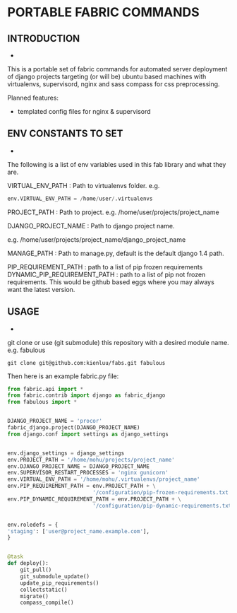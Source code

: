 # PORTABLE FABRIC COMMANDS


## INTRODUCTION
-

This is a portable set of fabric commands for automated server deployment of
django projects targeting (or will be) ubuntu based machines with
virtualenvs, supervisord, nginx and sass compass for css preprocessing.

Planned features:
- templated config files for nginx & supervisord


## ENV CONSTANTS TO SET
-

The following is a list of env variables used in this fab library and what
they are.

VIRTUAL_ENV_PATH : Path to virtualenvs folder.
e.g.

```python
env.VIRTUAL_ENV_PATH = /home/user/.virtualenvs
```

PROJECT_PATH : Path to project.
e.g. /home/user/projects/project_name

DJANGO_PROJECT_NAME : Path to django project name.

e.g. /home/user/projects/project_name/django_project_name

MANAGE_PATH : Path to manage.py, default is the default django 1.4 path.

PIP_REQUIREMENT_PATH : path to a list of pip frozen requirements
DYNAMIC_PIP_REQUIREMENT_PATH : path to a list of pip not frozen requirements.
 This would be github based eggs where you may always want the latest version.


## USAGE
-

git clone or use (git submodule) this repository with a desired module name.
e.g. fabulous

```
git clone git@github.com:kienluu/fabs.git fabulous
```

Then here is an example fabric.py file:

```python
from fabric.api import *
from fabric.contrib import django as fabric_django
from fabulous import *


DJANGO_PROJECT_NAME = 'procor'
fabric_django.project(DJANGO_PROJECT_NAME)
from django.conf import settings as django_settings


env.django_settings = django_settings
env.PROJECT_PATH = '/home/mohu/projects/project_name'
env.DJANGO_PROJECT_NAME = DJANGO_PROJECT_NAME
env.SUPERVISOR_RESTART_PROCESSES = 'nginx gunicorn'
env.VIRTUAL_ENV_PATH = '/home/mohu/.virtualenvs/project_name'
env.PIP_REQUIREMENT_PATH = env.PROJECT_PATH + \
                           '/configuration/pip-frozen-requirements.txt'
env.PIP_DYNAMIC_REQUIREMENT_PATH = env.PROJECT_PATH + \
                           '/configuration/pip-dynamic-requirements.txt'


env.roledefs = {
'staging': ['user@project_name.example.com'],
}


@task
def deploy():
    git_pull()
    git_submodule_update()
    update_pip_requirements()
    collectstatic()
    migrate()
    compass_compile()
```
